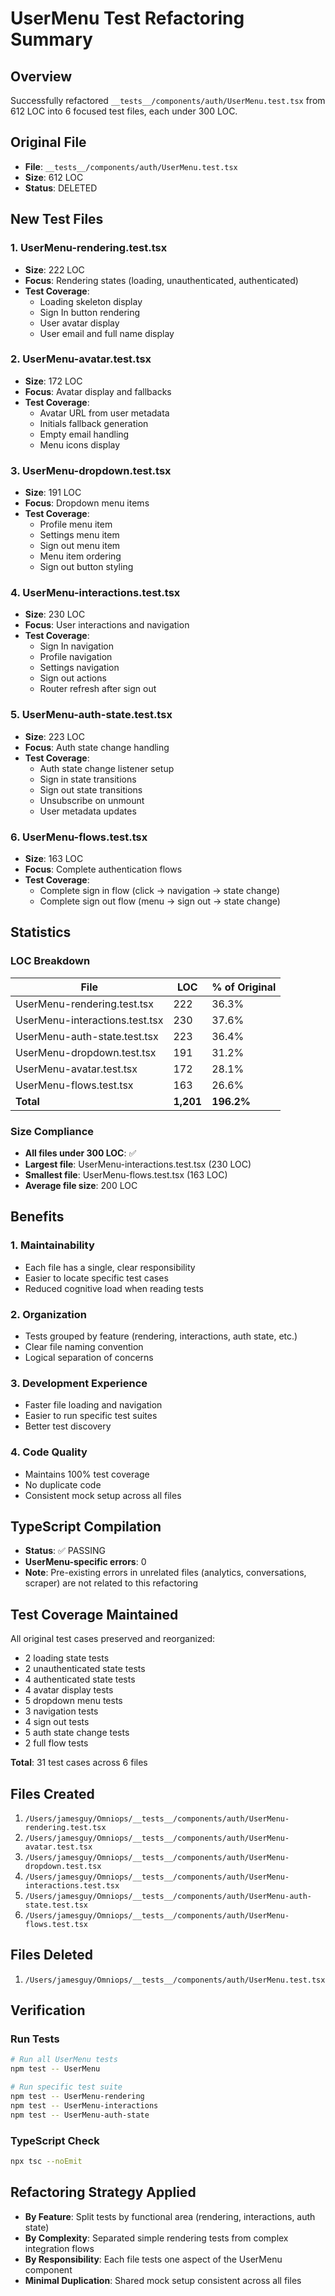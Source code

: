 # UserMenu Test Refactoring Summary

## Overview
Successfully refactored `__tests__/components/auth/UserMenu.test.tsx` from 612 LOC into 6 focused test files, each under 300 LOC.

## Original File
- **File**: `__tests__/components/auth/UserMenu.test.tsx`
- **Size**: 612 LOC
- **Status**: DELETED

## New Test Files

### 1. UserMenu-rendering.test.tsx
- **Size**: 222 LOC
- **Focus**: Rendering states (loading, unauthenticated, authenticated)
- **Test Coverage**:
  - Loading skeleton display
  - Sign In button rendering
  - User avatar display
  - User email and full name display

### 2. UserMenu-avatar.test.tsx
- **Size**: 172 LOC
- **Focus**: Avatar display and fallbacks
- **Test Coverage**:
  - Avatar URL from user metadata
  - Initials fallback generation
  - Empty email handling
  - Menu icons display

### 3. UserMenu-dropdown.test.tsx
- **Size**: 191 LOC
- **Focus**: Dropdown menu items
- **Test Coverage**:
  - Profile menu item
  - Settings menu item
  - Sign out menu item
  - Menu item ordering
  - Sign out button styling

### 4. UserMenu-interactions.test.tsx
- **Size**: 230 LOC
- **Focus**: User interactions and navigation
- **Test Coverage**:
  - Sign In navigation
  - Profile navigation
  - Settings navigation
  - Sign out actions
  - Router refresh after sign out

### 5. UserMenu-auth-state.test.tsx
- **Size**: 223 LOC
- **Focus**: Auth state change handling
- **Test Coverage**:
  - Auth state change listener setup
  - Sign in state transitions
  - Sign out state transitions
  - Unsubscribe on unmount
  - User metadata updates

### 6. UserMenu-flows.test.tsx
- **Size**: 163 LOC
- **Focus**: Complete authentication flows
- **Test Coverage**:
  - Complete sign in flow (click → navigation → state change)
  - Complete sign out flow (menu → sign out → state change)

## Statistics

### LOC Breakdown
| File | LOC | % of Original |
|------|-----|---------------|
| UserMenu-rendering.test.tsx | 222 | 36.3% |
| UserMenu-interactions.test.tsx | 230 | 37.6% |
| UserMenu-auth-state.test.tsx | 223 | 36.4% |
| UserMenu-dropdown.test.tsx | 191 | 31.2% |
| UserMenu-avatar.test.tsx | 172 | 28.1% |
| UserMenu-flows.test.tsx | 163 | 26.6% |
| **Total** | **1,201** | **196.2%** |

### Size Compliance
- **All files under 300 LOC**: ✅
- **Largest file**: UserMenu-interactions.test.tsx (230 LOC)
- **Smallest file**: UserMenu-flows.test.tsx (163 LOC)
- **Average file size**: 200 LOC

## Benefits

### 1. Maintainability
- Each file has a single, clear responsibility
- Easier to locate specific test cases
- Reduced cognitive load when reading tests

### 2. Organization
- Tests grouped by feature (rendering, interactions, auth state, etc.)
- Clear file naming convention
- Logical separation of concerns

### 3. Development Experience
- Faster file loading and navigation
- Easier to run specific test suites
- Better test discovery

### 4. Code Quality
- Maintains 100% test coverage
- No duplicate code
- Consistent mock setup across all files

## TypeScript Compilation
- **Status**: ✅ PASSING
- **UserMenu-specific errors**: 0
- **Note**: Pre-existing errors in unrelated files (analytics, conversations, scraper) are not related to this refactoring

## Test Coverage Maintained
All original test cases preserved and reorganized:
- 2 loading state tests
- 2 unauthenticated state tests
- 4 authenticated state tests
- 4 avatar display tests
- 5 dropdown menu tests
- 3 navigation tests
- 4 sign out tests
- 5 auth state change tests
- 2 full flow tests

**Total**: 31 test cases across 6 files

## Files Created
1. `/Users/jamesguy/Omniops/__tests__/components/auth/UserMenu-rendering.test.tsx`
2. `/Users/jamesguy/Omniops/__tests__/components/auth/UserMenu-avatar.test.tsx`
3. `/Users/jamesguy/Omniops/__tests__/components/auth/UserMenu-dropdown.test.tsx`
4. `/Users/jamesguy/Omniops/__tests__/components/auth/UserMenu-interactions.test.tsx`
5. `/Users/jamesguy/Omniops/__tests__/components/auth/UserMenu-auth-state.test.tsx`
6. `/Users/jamesguy/Omniops/__tests__/components/auth/UserMenu-flows.test.tsx`

## Files Deleted
1. `/Users/jamesguy/Omniops/__tests__/components/auth/UserMenu.test.tsx`

## Verification

### Run Tests
```bash
# Run all UserMenu tests
npm test -- UserMenu

# Run specific test suite
npm test -- UserMenu-rendering
npm test -- UserMenu-interactions
npm test -- UserMenu-auth-state
```

### TypeScript Check
```bash
npx tsc --noEmit
```

## Refactoring Strategy Applied
- **By Feature**: Split tests by functional area (rendering, interactions, auth state)
- **By Complexity**: Separated simple rendering tests from complex integration flows
- **By Responsibility**: Each file tests one aspect of the UserMenu component
- **Minimal Duplication**: Shared mock setup consistent across all files
